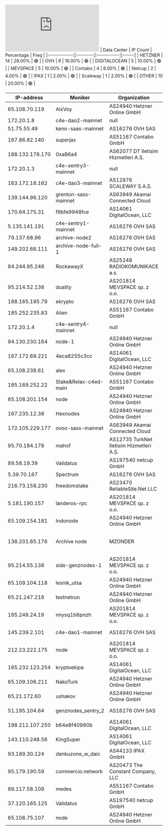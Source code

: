 ![Diagramm](https://github.com/obajay/StateSync-snapshots/blob/main/Projects/C4E/1/README.md)
| Data Center | IP Count | Percentage | Freq |
|:------------:|:--------:|:-----------:|:-----:|
| HETZNER | 14 | 28.00% | 🟢 |
| OVH | 8 | 16.00% | 🟢 |
| DIGITALOCEAN | 5 | 10.00% | 🟢 |
| MEVSPACE | 5 | 10.00% | 🟢 |
| Contabo | 4 | 8.00% | 🟢 |
| Netcup | 2 | 4.00% | 🟢 |
| IPAX | 1 | 2.00% | 🟢 |
| Scaleway | 1 | 2.00% | 🟢 |
| OTHER | 10 | 20.00% | 🟢 |

<!-- START_TABLE -->
| IP-address | Moniker | Organization | Country | City |
|-------------|---------|---------------|---------|------|
| 65.108.70.119 | AlxVoy | AS24940 Hetzner Online GmbH | 🇫🇮 FI | Helsinki |
| 172.20.1.8 | c4e-dao2-mainnet | null |  null | null |
| 51.75.55.49 | keno-saas-mainnet | AS16276 OVH SAS | 🇵🇱 PL | Warsaw |
| 167.86.82.140 | superjax | AS51167 Contabo GmbH | 🇩🇪 DE | Munich |
| 188.132.178.170 | 0xaB6a4 | AS62077 DT Iletisim Hizmetleri A.S. | 🇹🇷 TR | Istanbul |
| 172.20.1.3 | c4e-sentry3-mainnet | null |  null | null |
| 163.172.18.162 | c4e-dao3-mainnet | AS12876 SCALEWAY S.A.S. | 🇫🇷 FR | Paris |
| 139.144.96.120 | grenton-sass-mainnet | AS63949 Akamai Connected Cloud | 🇦🇺 AU | Sydney |
| 170.64.175.31 | f9bfe9948fce | AS14061 DigitalOcean, LLC | 🇦🇺 AU | Sydney |
| 5.135.141.191 | c4e-sentry1-mainnet | AS16276 OVH SAS | 🇫🇷 FR | Lille |
| 79.137.68.96 | archive-node2 | AS16276 OVH SAS | 🇵🇱 PL | Warsaw |
| 149.202.66.111 | archive-node-full-1 | AS16276 OVH SAS | 🇫🇷 FR | Lille |
| 84.244.95.248 | RockawayX | AS25248 RADIOKOMUNIKACE a.s. | 🇨🇿 CZ | Prague |
| 95.214.52.138 | duality | AS201814 MEVSPACE sp. z o.o. | 🇵🇱 PL | Warsaw |
| 188.165.195.79 | ekrypto | AS16276 OVH SAS | 🇫🇷 FR | Lille |
| 185.252.235.83 | Alien | AS51167 Contabo GmbH | 🇩🇪 DE | Düsseldorf |
| 172.20.1.4 | c4e-sentry4-mainnet | null |  null | null |
| 94.130.230.164 | node-1 | AS24940 Hetzner Online GmbH | 🇩🇪 DE | Nürnberg |
| 167.172.69.221 | 4eca8255c3cc | AS14061 DigitalOcean, LLC | 🇸🇬 SG | Singapore |
| 65.108.238.61 | alex | AS24940 Hetzner Online GmbH | 🇫🇮 FI | Helsinki |
| 185.169.252.22 | Stake&Relax-c4ed-main | AS51167 Contabo GmbH | 🇩🇪 DE | Düsseldorf |
| 65.108.201.154 | node | AS24940 Hetzner Online GmbH | 🇫🇮 FI | Helsinki |
| 167.235.12.38 | Hexnodes | AS24940 Hetzner Online GmbH | 🇩🇪 DE | Falkenstein |
| 172.105.229.177 | ovoo-sass-mainnet | AS63949 Akamai Connected Cloud | 🇯🇵 JP | Tokyo |
| 95.70.184.178 | mahof | AS12735 TurkNet Iletisim Hizmetleri A.S. | 🇹🇷 TR | Istanbul |
| 89.58.19.39 | Validatus | AS197540 netcup GmbH | 🇦🇹 AT | Vienna |
| 5.39.70.167 | Spectrum | AS16276 OVH SAS | 🇫🇷 FR | Lille |
| 216.73.158.230 | freedomstake | AS23470 ReliableSite.Net LLC | 🇺🇸 US | Los Angeles |
| 5.181.190.157 | landeros-rpc | AS201814 MEVSPACE sp. z o.o. | 🇵🇱 PL | Warsaw |
| 65.109.154.181 | Indonode | AS24940 Hetzner Online GmbH | 🇫🇮 FI | Helsinki |
| 138.201.85.176 | Archive node | MZONDER | AS24940 Hetzner Online GmbH | 🇩🇪 DE | Falkenstein |
| 95.214.55.138 | side-genznodes-1 | AS201814 MEVSPACE sp. z o.o. | 🇵🇱 PL | Warsaw |
| 65.109.104.118 | lesnik_utsa | AS24940 Hetzner Online GmbH | 🇫🇮 FI | Helsinki |
| 65.21.247.218 | testnetrun | AS24940 Hetzner Online GmbH | 🇫🇮 FI | Helsinki |
| 185.248.24.19 | nnysq1b6pnzh | AS201814 MEVSPACE sp. z o.o. | 🇵🇱 PL | Warsaw |
| 145.239.2.101 | c4e-dao1-mainnet | AS16276 OVH SAS | 🇩🇪 DE | Frankfurt am Main |
| 212.23.222.175 | node | AS201814 MEVSPACE sp. z o.o. | 🇵🇱 PL | Warsaw |
| 165.232.123.254 | kryptoekipa | AS14061 DigitalOcean, LLC | 🇩🇪 DE | Frankfurt am Main |
| 65.109.106.211 | NakoTurk | AS24940 Hetzner Online GmbH | 🇫🇮 FI | Helsinki |
| 65.21.172.60 | ushakov | AS24940 Hetzner Online GmbH | 🇫🇮 FI | Helsinki |
| 51.195.104.64 | genznodes_sentry_2 | AS16276 OVH SAS | 🇩🇪 DE | Frankfurt am Main |
| 198.211.107.250 | b64e8f40980b | AS14061 DigitalOcean, LLC | 🇺🇸 US | North Bergen |
| 143.110.248.56 | KingSuper | AS14061 DigitalOcean, LLC | 🇮🇳 IN | Doddaballapura |
| 93.189.30.124 | dankuzone_w_daic | AS44133 IPAX GmbH | 🇦🇹 AT | Vienna |
| 95.179.190.59 | commercio.network | AS20473 The Constant Company, LLC | 🇳🇱 NL | Haarlem |
| 89.117.58.109 | medes | AS51167 Contabo GmbH | 🇺🇸 US | Norfolk |
| 37.120.165.125 | Validatus | AS197540 netcup GmbH | 🇩🇪 DE | Nürnberg |
| 65.108.75.107 | node | AS24940 Hetzner Online GmbH | 🇫🇮 FI | Helsinki |

<!-- END_TABLE -->
